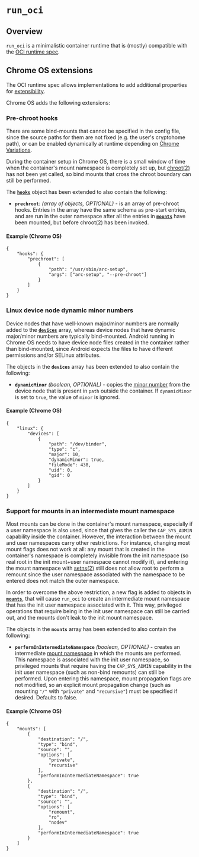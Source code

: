 # `run_oci`

## Overview

`run_oci` is a minimalistic container runtime that is (mostly) compatible with
the [OCI runtime spec](https://github.com/opencontainers/runtime-spec).

## Chrome OS extensions

The OCI runtime spec allows implementations to add additional properties for
[extensibility](https://github.com/opencontainers/runtime-spec/blob/master/config.md#extensibility).

Chrome OS adds the following extensions:

### Pre-chroot hooks

There are some bind-mounts that cannot be specified in the config file, since
the source paths for them are not fixed (e.g. the user's cryptohome path), or
can be enabled dynamically at runtime depending on [Chrome
Variations](https://www.google.com/chrome/browser/privacy/whitepaper.html#variations).

During the container setup in Chrome OS, there is a small window of time when
the container's mount namespace is completely set up, but
[chroot(2)](http://man7.org/linux/man-pages/man2/chroot.2.html) has not been yet
called, so bind mounts that cross the chroot boundary can still be performed.

The
[**`hooks`**](https://github.com/opencontainers/runtime-spec/blob/master/config.md#posix-platform-hooks)
object has been extended to also contain the following:

* **`prechroot`**: *(array of objects, OPTIONAL)* - is an array of pre-chroot
  hooks. Entries in the array have the same schema as pre-start entries, and are
  run in the outer namespace after all the entries in [**`mounts`**](https://github.com/opencontainers/runtime-spec/blob/master/config.md#mounts)
  have been mounted, but before chroot(2) has been invoked.

#### Example (Chrome OS)

    {
        "hooks": {
            "prechroot": [
                {
                    "path": "/usr/sbin/arc-setup",
                    "args": ["arc-setup", "--pre-chroot"]
                }
            ]
        }
    }

### Linux device node dynamic minor numbers

Device nodes that have well-known major/minor numbers are normally added to the
[**`devices`**](https://github.com/opencontainers/runtime-spec/blob/master/config-linux.md#devices)
array, whereas device nodes that have dynamic major/minor numbers are typically
bind-mounted. Android running in Chrome OS needs to have device node files
created in the container rather than bind-mounted, since Android expects the
files to have different permissions and/or SELinux attributes.

The objects in the **`devices`** array has been extended to also contain the
following:

* **`dynamicMinor`** *(boolean, OPTIONAL)* - copies the [minor
  number](https://www.kernel.org/doc/Documentation/admin-guide/devices.txt) from
  the device node that is present in `path` outside the container. If
  `dynamicMinor` is set to `true`, the value of `minor` is ignored.

#### Example (Chrome OS)

    {
        "linux": {
            "devices": [
                {
                    "path": "/dev/binder",
                    "type": "c",
                    "major": 10,
                    "dynamicMinor": true,
                    "fileMode": 438,
                    "uid": 0,
                    "gid": 0
                }
            ]
        }
    }

### Support for mounts in an intermediate mount namespace

Most mounts can be done in the container's mount namespace, especially if a user
namespace is also used, since that gives the caller the `CAP_SYS_ADMIN`
capability inside the container. However, the interaction between the mount and
user namespaces carry other restrictions. For instance, changing most mount
flags does not work at all: any mount that is created in the container's
namespace is completely invisible from the init namespace (so real root in the
init mount+user namespace cannot modify it), and entering the mount namespace
with [setns(2)](http://man7.org/linux/man-pages/man2/setns.2.html) still does
not allow root to perform a remount since the user namespace associated with the
namespace to be entered does not match the outer namespace.

In order to overcome the above restriction, a new flag is added to objects in
[**`mounts`**](https://github.com/opencontainers/runtime-spec/blob/master/config.md#mounts),
that will cause `run_oci` to create an intermediate mount namespace that has the
init user namespace associated with it. This way, privileged operations that
require being in the init user namespace can still be carried out, and the
mounts don't leak to the init mount namespace.

The objects in the **`mounts`** array has been extended to also contain the
following:

* **`performInIntermediateNamespace`** *(boolean, OPTIONAL)* - creates an
  intermediate [mount
  namespace](http://man7.org/linux/man-pages/man7/mount_namespaces.7.html) in
  which the mounts are performed. This namespace is associated with the init
  user namespace, so privileged mounts that require having the `CAP_SYS_ADMIN`
  capability in the init user namespace (such as non-bind remounts) can still be
  performed. Upon entering this namespace, mount propagation flags are not
  modified, so an explicit mount propagation change (such as mounting `"/"` with
  `"private"` and `"recursive"`) must be specified if desired. Defaults to
  false.

#### Example (Chrome OS)

    {
        "mounts": [
            {
                "destination": "/",
                "type": "bind",
                "source": "",
                "options": [
                    "private",
                    "recursive"
                ],
                "performInIntermediateNamespace": true
            },
            {
                "destination": "/",
                "type": "bind",
                "source": "",
                "options": [
                    "remount",
                    "ro",
                    "nodev"
                ],
                "performInIntermediateNamespace": true
            }
        ]
    }
